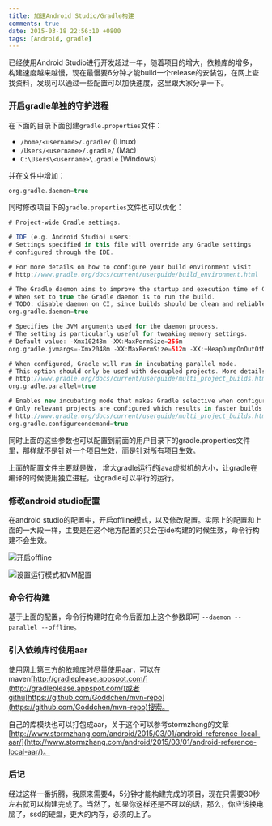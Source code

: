 ```yaml
---
title: 加速Android Studio/Gradle构建
comments: true
date: 2015-03-18 22:56:10 +0800
tags: [Android, gradle]
---
```



已经使用Android Studio进行开发超过一年，随着项目的增大，依赖库的增多，构建速度越来越慢，现在最慢要6分钟才能build一个release的安装包，在网上查找资料，发现可以通过一些配置可以加快速度，这里跟大家分享一下。


### 开启gradle单独的守护进程

在下面的目录下面创建`gradle.properties`文件：

+ `/home/<username>/.gradle/` (Linux)     
+ `/Users/<username>/.gradle/` (Mac)
+ `C:\Users\<username>\.gradle` (Windows)

并在文件中增加：     
```groovy
org.gradle.daemon=true
```

<!--more-->

同时修改项目下的`gradle.properties`文件也可以优化：

```groovy
# Project-wide Gradle settings.

# IDE (e.g. Android Studio) users:
# Settings specified in this file will override any Gradle settings
# configured through the IDE.

# For more details on how to configure your build environment visit
# http://www.gradle.org/docs/current/userguide/build_environment.html

# The Gradle daemon aims to improve the startup and execution time of Gradle.
# When set to true the Gradle daemon is to run the build.
# TODO: disable daemon on CI, since builds should be clean and reliable on servers
org.gradle.daemon=true

# Specifies the JVM arguments used for the daemon process.
# The setting is particularly useful for tweaking memory settings.
# Default value: -Xmx10248m -XX:MaxPermSize=256m
org.gradle.jvmargs=-Xmx2048m -XX:MaxPermSize=512m -XX:+HeapDumpOnOutOfMemoryError -Dfile.encoding=UTF-8

# When configured, Gradle will run in incubating parallel mode.
# This option should only be used with decoupled projects. More details, visit
# http://www.gradle.org/docs/current/userguide/multi_project_builds.html#sec:decoupled_projects
org.gradle.parallel=true

# Enables new incubating mode that makes Gradle selective when configuring projects. 
# Only relevant projects are configured which results in faster builds for large multi-projects.
# http://www.gradle.org/docs/current/userguide/multi_project_builds.html#sec:configuration_on_demand
org.gradle.configureondemand=true
```

同时上面的这些参数也可以配置到前面的用户目录下的gradle.properties文件里，那样就不是针对一个项目生效，而是针对所有项目生效。

上面的配置文件主要就是做， 增大gradle运行的java虚拟机的大小，让gradle在编译的时候使用独立进程，让gradle可以平行的运行。

### 修改android studio配置
在android studio的配置中，开启offline模式，以及修改配置。实际上的配置和上面的一大段一样，主要是在这个地方配置的只会在ide构建的时候生效，命令行构建不会生效。

![开启offline](http://isming.qiniudn.com/as_gradle_offline.png)

![设置运行模式和VM配置](http://isming.qiniudn.com/as_gradle_config.png)


### 命令行构建
基于上面的配置，命令行构建时在命令后面加上这个参数即可 `--daemon --parallel --offline`。

### 引入依赖库时使用aar

使用网上第三方的依赖库时尽量使用aar，可以在maven[http://gradleplease.appspot.com/](http://gradleplease.appspot.com/)或者githu[https://github.com/Goddchen/mvn-repo](https://github.com/Goddchen/mvn-repo)搜索。

自己的库模块也可以打包成aar，关于这个可以参考stormzhang的文章[http://www.stormzhang.com/android/2015/03/01/android-reference-local-aar/](http://www.stormzhang.com/android/2015/03/01/android-reference-local-aar/)。


### 后记

经过这样一番折腾，我原来需要4，5分钟才能构建完成的项目，现在只需要30秒左右就可以构建完成了。当然了，如果你这样还是不可以的话，那么，你应该换电脑了，ssd的硬盘，更大的内存，必须的上了。
